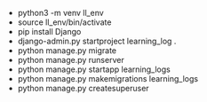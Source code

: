 
- python3 -m venv ll_env
- source ll_env/bin/activate
- pip install Django
- django-admin.py startproject learning_log .
- python manage.py migrate
- python manage.py runserver
- python manage.py startapp learning_logs
- python manage.py makemigrations learning_logs
- python manage.py createsuperuser
